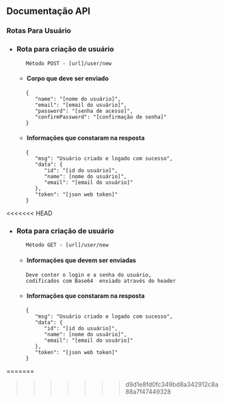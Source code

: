 ## Documentação API

### Rotas Para Usuário
- ### Rota para criação de usuário
   ```
      Método POST - [url]/user/new
   ```
   - #### Corpo que deve ser enviado
   ```
      {
         "name": "[nome do usuário]",
         "email": "[email do usuário]",
         "password": "[senha de acesso]",
         "confirmPassword": "[confirmação de senha]"
      }
   ```
   - #### Informações que constaram na resposta
   ```
      {
         "msg": "Usuário criado e logado com sucesso",
         "data": {
            "id": "[id do usuário]",
            "name": [nome do usuário]",
            "email": "[email do usuário]"
         },
         "token": "[json web token]"
      }
   ```
<<<<<<< HEAD
- ### Rota para criação de usuário
   ```
      Método GET - [url]/user/new
   ```
   - #### Informações que devem ser enviadas
   ```
      Deve conter o login e a senha do usuário,
      codificados com Base64  enviado através do header
   ```
   - #### Informações que constaram na resposta
   ```
      {
         "msg": "Usuário criado e logado com sucesso",
         "data": {
            "id": "[id do usuário]",
            "name": [nome do usuário]",
            "email": "[email do usuário]"
         },
         "token": "[json web token]"
      }
   ```
=======
>>>>>>> d9d1e8fd0fc349bd8a342912c8a88a7f47449328
